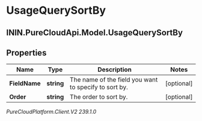 # UsageQuerySortBy

## ININ.PureCloudApi.Model.UsageQuerySortBy

## Properties

|Name | Type | Description | Notes|
|------------ | ------------- | ------------- | -------------|
| **FieldName** | **string** | The name of the field you want to specify to sort by. | [optional] |
| **Order** | **string** | The order to sort by. | [optional] |



_PureCloudPlatform.Client.V2 239.1.0_
